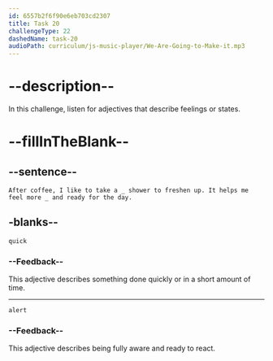 ```yaml
---
id: 6557b2f6f90e6eb703cd2307
title: Task 20
challengeType: 22
dashedName: task-20
audioPath: curriculum/js-music-player/We-Are-Going-to-Make-it.mp3
---
```


<!--
AUDIO REFERENCE: 
Sarah: After coffee, I like to take a quick shower to freshen up. It helps me feel more alert and ready for the day.
-->

# --description--

In this challenge, listen for adjectives that describe feelings or states.

# --fillInTheBlank--

## --sentence--

`After coffee, I like to take a _ shower to freshen up. It helps me feel more _ and ready for the day.`

## -blanks--

`quick`

### --Feedback--

This adjective describes something done quickly or in a short amount of time.

---

`alert`

### --Feedback--

This adjective describes being fully aware and ready to react.
